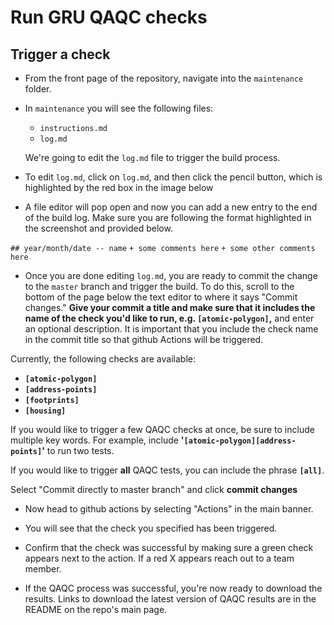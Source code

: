 # Run GRU QAQC checks

## Trigger a check
+ From the front page of the repository, navigate into the `maintenance` folder.

+ In `maintenance` you will see the following files: 
    + `instructions.md`
    + `log.md`
    
    We're going to edit the `log.md` file to trigger the build process.

+ To edit `log.md`, click on `log.md`, and then click the pencil button, which is highlighted by the red box in the image below

+ A file editor will pop open and now you can add a new entry to the end of the build log. Make sure you are following the format highlighted in the screenshot and provided below.

`## year/month/date -- name`
`+ some comments here`
`+ some other comments here`

+ Once you are done editing `log.md`, you are ready to commit the change to the `master` branch and trigger the build. To do this, scroll to the bottom of the page below the text editor to where it says "Commit changes."  **Give your commit a title and make sure that it includes the name of the check you'd like to run, e.g. `[atomic-polygon]`,** and enter an optional description.	It is important that you include the check name in the commit title so that github Actions will be triggered.

Currently, the following checks are available:
- **`[atomic-polygon]`**
- **`[address-points]`**
- **`[footprints]`**
- **`[housing]`**

If you would like to trigger a few QAQC checks at once, be sure to include multiple key words. For example, include **'`[atomic-polygon][address-points]`'** to run two tests.

If you would like to trigger **all** QAQC tests, you can include the phrase **`[all]`**.

Select "Commit directly to master branch" and click __commit changes__

+ Now head to github actions by selecting "Actions" in the main banner.

+ You will see that the check you specified has been triggered.

+ Confirm that the check was successful by making sure a green check appears next to the action.  If a red X appears reach out to a team member.

+ If the QAQC process was successful, you're now ready to download the results. Links to download the latest version  of QAQC results are in the README on the repo's main page.
